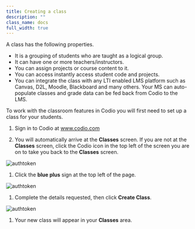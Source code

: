 ```yaml
---
title: Creating a class
description: ""
class_name: docs
full_width: true
---
```


A class has the following properties.

- It is a grouping of students who are taught as a logical group.
- It can have one or more teachers/instructors.
- You can assign projects or course content to it.
- You can access instantly access student code and projects.
- You can integrate the class with any LTI enabled LMS platform such as Canvas, D2L, Moodle, Blackboard and many others. Your MS can auto-populate classes and grade data can be fed back from Codio to the LMS.

To work with the classroom features in Codio you will first need to set up a class for your students.

1. Sign in to Codio at www.codio.com 

1. You will automatically arrive at the **Classes** screen. If you are not at the **Classes** screen, click the Codio icon in the top left of the screen you are on to take you back to the **Classes** screen.
<img alt="authtoken" src="/img/docs/manage_classes/create_class/codio_icon.png" class="simple"/>

1. Click the **blue plus** sign at the top left of the page.
<img alt="authtoken" src="/img/docs/manage_classes/blue_plus.png" class="simple"/>

1. Complete the details requested, then click **Create Class**.
<img alt="authtoken" src="/img/docs/manage_classes/create_class/create_new_class.png" class="simple"/>

1. Your new class will appear in your **Classes** area.
